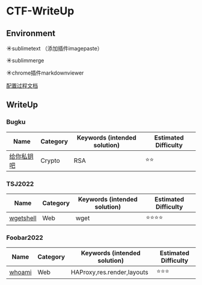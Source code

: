 # CTF-WriteUp
## Environment
☀sublimetext （添加插件imagepaste）

☀sublimmerge

☀chrome插件markdownviewer

[配置过程文档](Environment/config.md)
## WriteUp
### Bugku

   | Name                                                                  | Category | Keywords (intended solution)              | Estimated Difficulty |
   | --------------------------------------------------------------------- | -------- | ----------------------------------------- | -------------------- |
   | [给你私钥吧](Bugku/Crypto/给你私钥吧.md)        | Crypto      | RSA           | ⭐⭐                  |

### TSJ2022
   | Name                                                                  | Category | Keywords (intended solution)              | Estimated Difficulty |
   | --------------------------------------------------------------------- | -------- | ----------------------------------------- | -------------------- |
   | [wgetshell](TSJCTF2022/wgetshell.md)        | Web      | wget           | ⭐⭐⭐⭐                  |

### Foobar2022
   | Name                                                                  | Category | Keywords (intended solution)              | Estimated Difficulty |
   | --------------------------------------------------------------------- | -------- | ----------------------------------------- | -------------------- |
   | [whoami](Foobar2022/WEB/whoami.md)        | Web      | HAProxy,res.render,layouts           | ⭐⭐⭐   